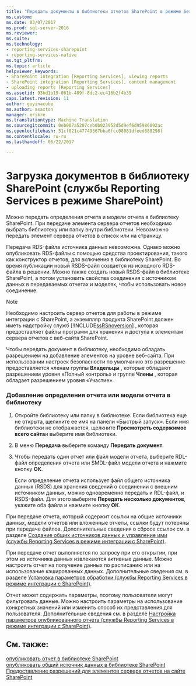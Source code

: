 ```yaml
---
title: "Передать документы в библиотеки отчетов SharePoint в режиме Services SharePoint | Документы Microsoft"
ms.custom: 
ms.date: 03/07/2017
ms.prod: sql-server-2016
ms.reviewer: 
ms.suite: 
ms.technology:
- reporting-services-sharepoint
- reporting-services-native
ms.tgt_pltfrm: 
ms.topic: article
helpviewer_keywords:
- SharePoint integration [Reporting Services], viewing reports
- SharePoint integration [Reporting Services], content management
- uploading reports [Reporting Services]
ms.assetid: 93bd1b19-061b-409f-8dc2-ec416b2f4b39
caps.latest.revision: 11
author: guyinacube
ms.author: asaxton
manager: erikre
ms.translationtype: Machine Translation
ms.sourcegitcommit: 0eb007a5207ceb0b023952d5d9ef6d95986092ac
ms.openlocfilehash: 51cf021c47749367bba6fcc08081dfeed688298f
ms.contentlocale: ru-ru
ms.lasthandoff: 06/22/2017

---
```

# <a name="upload-documents-to-a-sharepoint-library-reporting-services-in-sharepoint-mode"></a>Загрузка документов в библиотеку SharePoint (службы Reporting Services в режиме SharePoint)
  Можно передать определения отчета и модели отчета в библиотеку SharePoint. При передаче элемента сервера отчетов необходимо выбрать библиотеку или папку внутри библиотеки. Невозможно передать элемент сервера отчетов в список или на страницу.  
  
 Передача RDS-файла источника данных невозможна. Однако можно опубликовать RDS-файлы с помощью средства проектирования, такого как конструктор отчетов, для включения в библиотеку SharePoint. Во время публикации новый RSDS-файл создается из исходного RDS-файла в решении. Можно также создать новый RSDS-файл в библиотеке SharePoint, а потом установить свойства соединения с источником данных в передаваемых отчетах и моделях, чтобы использовать новое соединение.  
  
> [!NOTE]  
>  Необходимо настроить сервер отчетов для работы в режиме интеграции с SharePoint, а экземпляр продукта SharePoint должен иметь надстройку служб [!INCLUDE[ssRSnoversion](../../includes/ssrsnoversion-md.md)] , которая предоставляет файлы программ для хранения и доступа к элементам сервера отчетов с веб-сайта SharePoint.  
  
 Чтобы передать документ в библиотеку, необходимо обладать разрешением на добавление элементов на уровне веб-сайта. При использовании настроек безопасности по умолчанию это разрешение предоставляется членам группы **Владельцы** , которые обладают разрешением уровня «Полный контроль» и группе **Члены** , которая обладает разрешением уровня «Участие».  
  
### <a name="to-add-a-report-definition-or-report-model-to-a-library"></a>Добавление определения отчета или модели отчета в библиотеку  
  
1.  Откройте библиотеку или папку в библиотеке. Если библиотека еще не открыта, щелкните ее имя на панели «Быстрый запуск». Если имя библиотеки не отображается, щелкните **Просмотреть содержимое всего сайта**и выберите имя библиотеки.  
  
2.  В меню **Передача** выберите команду **Передать документ**.  
  
3.  Чтобы передать один отчет или файл модели отчета, выберите RDL-файл определения отчета или SMDL-файл модели отчета и нажмите кнопку **ОК**.  
  
     Если определение отчета использует файл общего источника данных (RSDS) для хранения сведений о соединении с внешним источником данных, можно одновременно передать и RDL-файл, и RSDS-файл. Для этого выберите **Передать несколько документов**, укажите оба файла и нажмите кнопку **ОК**.  
  
 При передаче отчета, который содержит ссылки на общие источники данных, модели отчетов или вложенные отчеты, ссылки будут потеряны при передаче файлов. Дополнительные сведения о сбросе ссылок см. в разделе [Создание общих источников данных и управление ими (службы Reporting Services в режиме интеграции с SharePoint)](http://msdn.microsoft.com/library/2d3428e4-a810-4e66-a287-ff18e57fad76).  
  
 При передаче отчет выполняется по запросу при его открытии, при этом из источника данных извлекаются активные данные. Можно настроить отчет на получение данных по расписанию или на использование кэшированных данных. Дополнительные сведения см. в разделе [Установка параметров обработки (службы Reporting Services в режиме интеграции с SharePoint)](../../reporting-services/report-server-sharepoint/set-processing-options-reporting-services-in-sharepoint-integrated-mode.md).  
  
 Отчет может содержать параметры, поэтому пользователи могут фильтровать данные. Можно настроить параметры на использование конкретных значений или изменить способ их представления для пользователя. Дополнительные сведения см. в разделе [Настройка параметров опубликованного отчета (службы Reporting Services в режиме интеграции с SharePoint)](../../reporting-services/report-design/set-parameters-on-a-published-report-sharepoint-integrated-mode.md).  
  
## <a name="see-also"></a>См. также:  
 [опубликовать отчет в библиотеке SharePoint](../../reporting-services/reports/publish-a-report-to-a-sharepoint-library.md)   
 [опубликовать общий источник данных в библиотеке SharePoint](../../reporting-services/reports/publish-a-shared-data-source-to-a-sharepoint-library.md)   
 [Предоставление разрешений для элементов сервера отчетов на сайте SharePoint](../../reporting-services/security/granting-permissions-on-report-server-items-on-a-sharepoint-site.md)  
  
  
